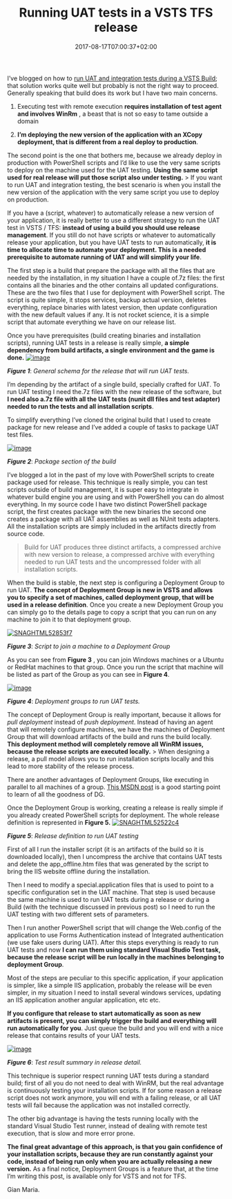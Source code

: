 ﻿---
title: "Running UAT tests in a VSTS  TFS release"
description: ""
date: 2017-08-17T07:00:37+02:00
draft: false
tags: [release,UAT,VSTS]
categories: [Azure DevOps]
---
I’ve blogged on how to [run UAT and integration tests during a VSTS Build](http://www.codewrecks.com/blog/index.php/2017/08/05/running-uat-and-integration-tests-during-a-vsts-build/); that solution works quite well but probably is not the right way to proceed. Generally speaking that build does its work but I have two main concerns.

1) Executing test with remote execution  **requires installation of test agent and involves WinRm** , a beast that is not so easy to tame outside a domain

2)  **I’m deploying the new version of the application with an XCopy deployment, that is different from a real deploy to production**.

The second point is the one that bothers me, because we already deploy in production with PowerShell scripts and I’d like to use the very same scripts to deploy on the machine used for the UAT testing.  **Using the same script used for real release will put those script also under testing.** > If you want to run UAT and integration testing, the best scenario is when you install the new version of the application with the very same script you use to deploy on production.

If you have a (script, whatever) to automatically release a new version of your application, it is really better to use a different strategy to run the UAT test in VSTS / TFS:  **instead of using a build you should use release management**. If you still do not have scripts or whatever to automatically release your application, but you have UAT tests to run automatically,  **it is time to allocate time to automate your deployment. This is a needed prerequisite to automate running of UAT and will simplify your life**.

The first step is a build that prepare the package with all the files that are needed by the installation, in my situation I have a couple of.7z files: the first contains all the binaries and the other contains all updated configurations. These are the two files that I use for deployment with PowerShell script. The script is quite simple, it stops services, backup actual version, deletes everything, replace binaries with latest version, then update configuration with the new default values if any. It is not rocket science, it is a simple script that automate everything we have on our release list.

Once you have prerequisites (build creating binaries and installation scripts), running UAT tests in a release is really simple,  **a simple dependency from build artifacts, a single environment and the game is done.** [![image](https://www.codewrecks.com/blog/wp-content/uploads/2017/08/image_thumb-4.png "image")](https://www.codewrecks.com/blog/wp-content/uploads/2017/08/image-4.png)

 ***Figure 1***: *General schema for the release that will run UAT tests.*

I’m depending by the artifact of a single build, specially crafted for UAT. To run UAT testing I need the.7z files with the new release of the software, but  **I need also a.7z file with all the UAT tests (nunit dll files and test adapter) needed to run the tests and all installation scripts**.

To simplify everything I’ve cloned the original build that I used to create package for new release and I’ve added a couple of tasks to package UAT test files.

[![image](https://www.codewrecks.com/blog/wp-content/uploads/2017/08/image_thumb-5.png "image")](https://www.codewrecks.com/blog/wp-content/uploads/2017/08/image-5.png)

 ***Figure 2***: *Package section of the build*

I’ve blogged a lot in the past of my love with PowerShell scripts to create package used for release. This technique is really simple, you can test scripts outside of build management, it is super easy to integrate in whatever build engine you are using and with PowerShell you can do almost everything. In my source code I have two distinct PowerShell package script, the first creates package with the new binaries the second one creates a package with all UAT assemblies as well as NUnit tests adapters. All the installation scripts are simply included in the artifacts directly from source code.

> Build for UAT produces three distinct artifacts, a compressed archive with new version to release, a compressed archive with everything needed to run UAT tests and the uncompressed folder with all installation scripts.

When the build is stable, the next step is configuring a Deployment Group to run UAT.  **The concept of Deployment Group is new in VSTS and allows you to specify a set of machines, called deployment group, that will be used in a release definition**. Once you create a new Deployment Group you can simply go to the details page to copy a script that you can run on any machine to join it to that deployment group.

[![SNAGHTML52853f7](https://www.codewrecks.com/blog/wp-content/uploads/2017/08/SNAGHTML52853f7_thumb.png "SNAGHTML52853f7")](https://www.codewrecks.com/blog/wp-content/uploads/2017/08/SNAGHTML52853f7.png)

 ***Figure 3***: *Script to join a machine to a Deployment Group*

As you can see from  **Figure 3** , you can join Windows machines or a Ubuntu or RedHat machines to that group. Once you run the script that machine will be listed as part of the Group as you can see in  **Figure 4**.

[![image](https://www.codewrecks.com/blog/wp-content/uploads/2017/08/image_thumb-6.png "image")](https://www.codewrecks.com/blog/wp-content/uploads/2017/08/image-6.png)

 ***Figure 4***: *Deployment groups to run UAT tests.*

The concept of Deployment Group is really important, because it allows for *pull deployment* instead of *push deployment*. Instead of having an agent that will remotely configure machines, we have the machines of Deployment Group that will download artifacts of the build and runs the build locally.  **This deployment method will completely remove all WinRM issues, because the release scripts are executed locally.** > When designing a release, a pull model allows you to run installation scripts locally and this lead to more stability of the release process.

There are another advantages of Deployment Groups, like executing in parallel to all machines of a group. [This MSDN post](https://www.visualstudio.com/en-us/docs/build/concepts/definitions/release/deployment-groups/) is a good starting point to learn of all the goodness of DG.

Once the Deployment Group is working, creating a release is really simple if you already created PowerShell scripts for deployment. The whole release definition is represented in  **Figure 5.** [![SNAGHTML52522c4](https://www.codewrecks.com/blog/wp-content/uploads/2017/08/SNAGHTML52522c4_thumb.png "SNAGHTML52522c4")](https://www.codewrecks.com/blog/wp-content/uploads/2017/08/SNAGHTML52522c4.png)

 ***Figure 5***: *Release definition to run UAT testing*

First of all I run the installer script (it is an artifacts of the build so it is downloaded locally), then I uncompress the archive that contains UAT tests and delete the app\_offline.htm files that was generated by the script to bring the IIS website offline during the installation.

Then I need to modify a special.application files that is used to point to a specific configuration set in the UAT machine. That step is used because the same machine is used to run UAT tests during a release or during a Build (with the technique discussed in previous post) so I need to run the UAT testing with two different sets of parameters.

Then I run another PowerShell script that will change the Web.config of the application to use Forms Authentication instead of Integrated authentication (we use fake users during UAT). After this steps everything is ready to run UAT tests and now  **I can run them using standard Visual Studio Test task, because the release script will be run locally in the machines belonging to deployment Group**.

Most of the steps are peculiar to this specific application, if your application is simpler, like a simple IIS application, probably the release will be even simpler, in my situation I need to install several windows services, updating an IIS application another angular application, etc etc.

 **If you configure that release to start automatically as soon as new artifacts is present, you can simply trigger the build and everything will run automatically for you**. Just queue the build and you will end with a nice release that contains results of your UAT tests.

[![image](https://www.codewrecks.com/blog/wp-content/uploads/2017/08/image_thumb-7.png "image")](https://www.codewrecks.com/blog/wp-content/uploads/2017/08/image-7.png)

 ***Figure 6***: *Test result summary in release detail.*

This technique is superior respect running UAT tests during a standard build; first of all you do not need to deal with WinRM, but the real advantage is continuously testing your installation scripts. If for some reason a release script does not work anymore, you will end with a failing release, or all UAT tests will fail because the application was not installed correctly.

The other big advantage is having the tests running locally with the standard Visual Studio Test runner, instead of dealing with remote test execution, that is slow and more error prone.

 **The final great advantage of this approach, is that you gain confidence of your installation scripts, because they are run constantly against your code, instead of being run only when you are actually releasing a new version.** As a final notice, Deployment Groups is a feature that, at the time I’m writing this post, is available only for VSTS and not for TFS.

Gian Maria.
